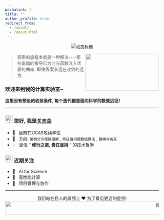 ```yaml
---
permalink: /
title: ""
author_profile: true
redirect_from: 
  - /about/
  - /about.html
---
```


<p align="center">
  <img src="https://readme-typing-svg.demolab.com?font=Georgia&size=32&duration=4000&color=447FF7&center=true&vCenter=true&width=500&height=70&lines=%e2%9c%a8+%e6%ac%a2%e8%bf%8e%e6%82%a8%e7%9a%84%e5%88%b0%e6%9d%a5!" alt="动态标题">
</p>

<img align="right" height="120" width="240" alt="" src="https://raw.githubusercontent.com/guanzhijin/guanzhijin/master/gifs/coder.gif" />

> 探索的旅程本就是一种解法----那些笨拙的推导已为时光函数注入优雅的曲率, 即使答案永远在收敛的远方.

### 欢迎来到我的计算实验室~
**这里没有预设的收敛条件, 每个迭代都是面向科学的数值远征!**

---

### <img src="https://raw.githubusercontent.com/guanzhijin/guanzhijin/master/gifs/Hi.gif" width="25" alt="动效" /> 您好, 我是[关志金](https://guanzhijin.github.io/cv/)
- 🚀 &nbsp; 目前在UCAS攻读学位
- 🔬 &nbsp; 方向: `偏微分方程数值解` , `特征值问题数值算法` , `建模与仿真`  
- 💡 &nbsp; 坚信 “ **修行之道, 贵在坚持** ” 的技术哲学

### <img src="https://raw.githubusercontent.com/guanzhijin/guanzhijin/master/gifs/emoji.gif" width="25" alt="动效" /> 近期关注
- 🌱 &nbsp; AI for Science
- 🔭 &nbsp; 高性能计算
- 🍕 &nbsp; 项目管理与协作

---

<div align="center">
我们站在巨人的肩膀上 ❤️ 为了看见更远的星空!
<img src="https://raw.githubusercontent.com/guanzhijin/guanzhijin/master/gifs/bars.gif" height="45" width="1000" alt="动效" />
</div>

